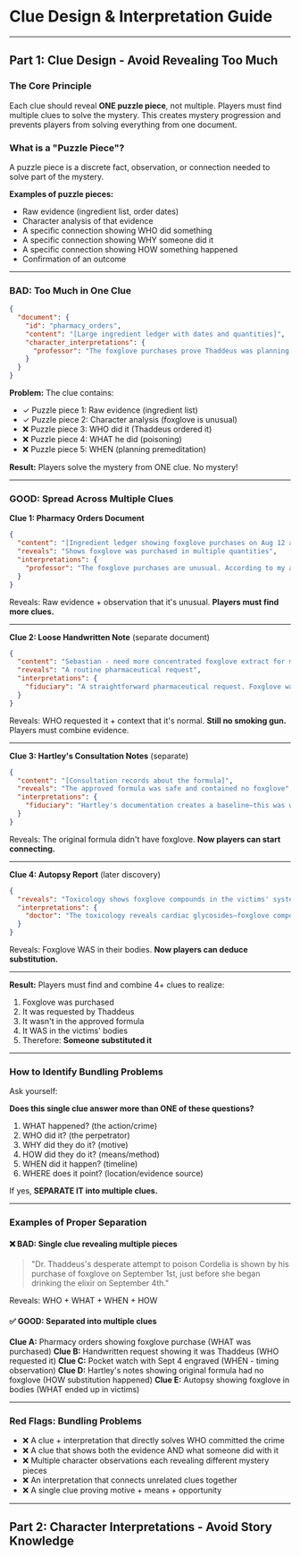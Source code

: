 # Clue Design & Interpretation Guide

---

## Part 1: Clue Design - Avoid Revealing Too Much

### The Core Principle

Each clue should reveal **ONE puzzle piece**, not multiple. Players must find multiple clues to solve the mystery. This creates mystery progression and prevents players from solving everything from one document.

### What is a "Puzzle Piece"?

A puzzle piece is a discrete fact, observation, or connection needed to solve part of the mystery.

**Examples of puzzle pieces:**
- Raw evidence (ingredient list, order dates)
- Character analysis of that evidence
- A specific connection showing WHO did something
- A specific connection showing WHY someone did it
- A specific connection showing HOW something happened
- Confirmation of an outcome

---

### BAD: Too Much in One Clue

```json
{
  "document": {
    "id": "pharmacy_orders",
    "content": "[Large ingredient ledger with dates and quantities]",
    "character_interpretations": {
      "professor": "The foxglove purchases prove Thaddeus was planning to poison Cordelia. Here's the evidence of premeditation..."
    }
  }
}
```

**Problem:** The clue contains:
- ✓ Puzzle piece 1: Raw evidence (ingredient list)
- ✓ Puzzle piece 2: Character analysis (foxglove is unusual)
- ❌ Puzzle piece 3: WHO did it (Thaddeus ordered it)
- ❌ Puzzle piece 4: WHAT he did (poisoning)
- ❌ Puzzle piece 5: WHEN (planning premeditation)

**Result:** Players solve the mystery from ONE clue. No mystery!

---

### GOOD: Spread Across Multiple Clues

**Clue 1: Pharmacy Orders Document**
```json
{
  "content": "[Ingredient ledger showing foxglove purchases on Aug 12 and Sept 1]",
  "reveals": "Shows foxglove was purchased in multiple quantities",
  "interpretations": {
    "professor": "The foxglove purchases are unusual. According to my ancestor's records, Sebastian never discussed foxglove in his approved formula. Yet here he is purchasing it. The pattern is noteworthy."
  }
}
```

Reveals: Raw evidence + observation that it's unusual. **Players must find more clues.**

---

**Clue 2: Loose Handwritten Note** (separate document)
```json
{
  "content": "Sebastian - need more concentrated foxglove extract for my cardiac cases. Can you prepare another batch? - Thaddeus",
  "reveals": "A routine pharmaceutical request",
  "interpretations": {
    "fiduciary": "A straightforward pharmaceutical request. Foxglove was a standard cardiac medicine in the 1920s—widely used and perfectly legal."
  }
}
```

Reveals: WHO requested it + context that it's normal. **Still no smoking gun.** Players must combine evidence.

---

**Clue 3: Hartley's Consultation Notes** (separate)
```json
{
  "content": "[Consultation records about the formula]",
  "reveals": "The approved formula was safe and contained no foxglove",
  "interpretations": {
    "fiduciary": "Hartley's documentation creates a baseline—this was what the formula WAS SUPPOSED to be"
  }
}
```

Reveals: The original formula didn't have foxglove. **Now players can start connecting.**

---

**Clue 4: Autopsy Report** (later discovery)
```json
{
  "reveals": "Toxicology shows foxglove compounds in the victims' systems",
  "interpretations": {
    "doctor": "The toxicology reveals cardiac glycosides—foxglove compounds. This wasn't in the approved formula."
  }
}
```

Reveals: Foxglove WAS in their bodies. **Now players can deduce substitution.**

---

**Result:** Players must find and combine 4+ clues to realize:
1. Foxglove was purchased
2. It was requested by Thaddeus
3. It wasn't in the approved formula
4. It WAS in the victims' bodies
5. Therefore: **Someone substituted it**

---

### How to Identify Bundling Problems

Ask yourself:

**Does this single clue answer more than ONE of these questions?**

1. WHAT happened? (the action/crime)
2. WHO did it? (the perpetrator)
3. WHY did they do it? (motive)
4. HOW did they do it? (means/method)
5. WHEN did it happen? (timeline)
6. WHERE does it point? (location/evidence source)

If yes, **SEPARATE IT into multiple clues.**

---

### Examples of Proper Separation

#### ❌ BAD: Single clue revealing multiple pieces
> "Dr. Thaddeus's desperate attempt to poison Cordelia is shown by his purchase of foxglove on September 1st, just before she began drinking the elixir on September 4th."

Reveals: WHO + WHAT + WHEN + HOW

#### ✅ GOOD: Separated into multiple clues

**Clue A:** Pharmacy orders showing foxglove purchase (WHAT was purchased)
**Clue B:** Handwritten request showing it was Thaddeus (WHO requested it)
**Clue C:** Pocket watch with Sept 4 engraved (WHEN - timing observation)
**Clue D:** Hartley's notes showing original formula had no foxglove (HOW substitution happened)
**Clue E:** Autopsy showing foxglove in bodies (WHAT ended up in victims)

---

### Red Flags: Bundling Problems

- ❌ A clue + interpretation that directly solves WHO committed the crime
- ❌ A clue that shows both the evidence AND what someone did with it
- ❌ Multiple character observations each revealing different mystery pieces
- ❌ An interpretation that connects unrelated clues together
- ❌ A single clue proving motive + means + opportunity

---

## Part 2: Character Interpretations - Avoid Story Knowledge

